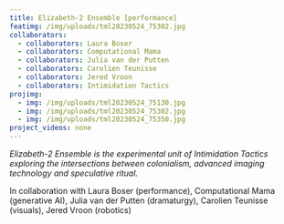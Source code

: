 ```yaml
---
title: Elizabeth-2 Ensemble [performance]
featimg: /img/uploads/tml20230524_75302.jpg
collaborators:
  - collaborators: Laura Boser
  - collaborators: Computational Mama
  - collaborators: Julia van der Putten
  - collaborators: Carolien Teunisse
  - collaborators: Jered Vroon
  - collaborators: Intimidation Tactics
projimg:
  - img: /img/uploads/tml20230524_75130.jpg
  - img: /img/uploads/tml20230524_75302.jpg
  - img: /img/uploads/tml20230524_75350.jpg
project_videos: none
---
```

*Elizabeth-2 Ensemble is the experimental unit of Intimidation Tactics exploring the intersections between colonialism, advanced imaging technology and speculative ritual.*



In collaboration with Laura Boser (performance), C﻿omputational Mama (generative AI), Julia van der Putten (dramaturgy), Carolien Teunisse (visuals), Jered Vroon (robotics)